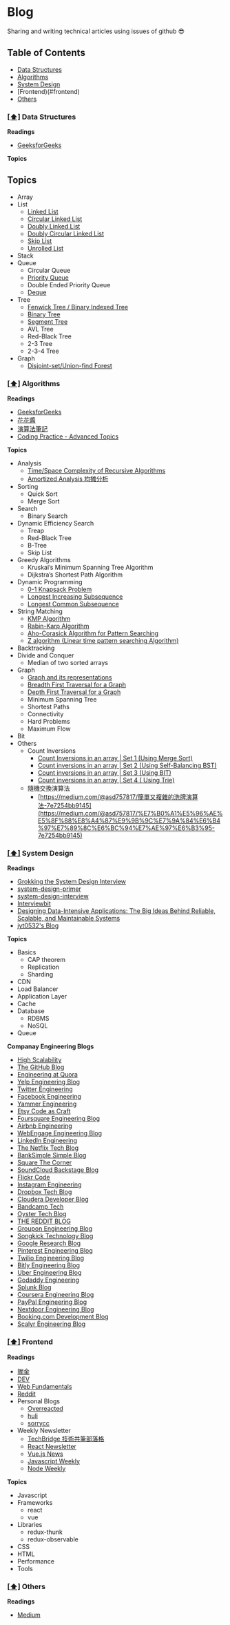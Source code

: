 # Blog

Sharing and writing technical articles using issues of github 😎

## <a name='toc'>Table of Contents</a>

* [Data Structures](#ds)
* [Algorithms](#algorithms)
* [System Design](#sd)
* [Frontend)(#frontend)
* [Others](#others)

### [[⬆]](#toc) <a name='ds'>Data Structures</a>

**Readings**
* [GeeksforGeeks](https://www.geeksforgeeks.org/data-structures/)

**Topics**
## Topics

* Array
* List
  * [Linked List](https://www.geeksforgeeks.org/linked-list-set-1-introduction/)
  * [Circular Linked List](https://www.geeksforgeeks.org/circular-linked-list/)
  * [Doubly Linked List](https://www.geeksforgeeks.org/doubly-linked-list/)
  * [Doubly Circular Linked List](https://www.geeksforgeeks.org/doubly-circular-linked-list-set-1-introduction-and-insertion/)
  * [Skip List](https://www.geeksforgeeks.org/skip-list/)
  * [Unrolled List](https://www.geeksforgeeks.org/unrolled-linked-list-set-1-introduction/)
* Stack
* Queue
  * Circular Queue
  * [Priority Queue](https://www.geeksforgeeks.org/priority-queue-set-1-introduction/)
  * Double Ended Priority Queue
  * [Deque](https://www.geeksforgeeks.org/deque-set-1-introduction-applications/)
* Tree
  * [Fenwick Tree / Binary Indexed Tree](https://www.google.com/url?q=https://youtu.be/WbafSgetDDk&sa=D&ust=1575880115335000&usg=AFQjCNGT2qjzew4wF9RWIIWeAZPAEreaPQ)
  * [Binary Tree](https://www.google.com/url?q=https://youtu.be/PbGl8_-bZxI&sa=D&ust=1575880115327000&usg=AFQjCNFllAyDKBG0JTqT2SMT56pUUGJA2g)
  * [Segment Tree](https://www.google.com/url?q=https://youtu.be/rYBtViWXYeI&sa=D&ust=1575880115324000&usg=AFQjCNFWOt9SGH0CfO4Ih-K2iT377fFtqQ)
  * AVL Tree
  * Red-Black Tree
  * 2-3 Tree
  * 2-3-4 Tree
* Graph
  * [Disjoint-set/Union-find Forest](https://www.google.com/url?q=https://youtu.be/VJnUwsE4fWA&sa=D&ust=1575880115337000&usg=AFQjCNFV2ZswyLezEDqOPHfI6xtL_CHpCg)

### [[⬆]](#toc) <a name='algorithms'>Algorithms</a>

**Readings**
* [GeeksforGeeks](https://www.geeksforgeeks.org/fundamentals-of-algorithms/)
* [花花醬](https://zxi.mytechroad.com/blog/)
* [演算法筆記](http://www.csie.ntnu.edu.tw/~u91029/index.html)
* [Coding Practice - Advanced Topics](https://po-jen.gitbooks.io/coding-practice-advanced-topics/content/)

**Topics**
* Analysis
  * [Time/Space Complexity of Recursive Algorithms](https://www.google.com/url?q=https://youtu.be/OQi4n8EKRD8&sa=D&ust=1575880115334000&usg=AFQjCNE3icPim34XDXlcPITT1zHJqyfSVg)
  * [Amortized Analysis 均摊分析](https://www.google.com/url?q=https://youtu.be/OwMhWDOxX94&sa=D&ust=1575880115331000&usg=AFQjCNHx7LkfA5wqEagFkJujXcv1pAb0Dw)
* Sorting
  * Quick Sort
  * Merge Sort
* Search
  * Binary Search
* Dynamic Efficiency Search
  * Treap
  * Red-Black Tree
  * B-Tree
  * Skip List
* Greedy Algorithms
  * Kruskal’s Minimum Spanning Tree Algorithm
  * Dijkstra’s Shortest Path Algorithm
* Dynamic Programming
  * [0-1 Knapsack Problem](https://www.geeksforgeeks.org/dynamic-programming-set-10-0-1-knapsack-problem/)
  * [Longest Increasing Subsequence](https://www.geeksforgeeks.org/dynamic-programming-set-3-longest-increasing-subsequence/)
  * [Longest Common Subsequence](https://www.geeksforgeeks.org/dynamic-programming-set-4-longest-common-subsequence/)
* String Matching
  * [KMP Algorithm](https://www.geeksforgeeks.org/searching-for-patterns-set-2-kmp-algorithm/)
  * [Rabin-Karp Algorithm](https://www.geeksforgeeks.org/searching-for-patterns-set-3-rabin-karp-algorithm/)
  * [Aho-Corasick Algorithm for Pattern Searching](https://www.geeksforgeeks.org/aho-corasick-algorithm-pattern-searching/)
  * [Z algorithm (Linear time pattern searching Algorithm)](https://www.geeksforgeeks.org/z-algorithm-linear-time-pattern-searching-algorithm/)
* Backtracking
* Divide and Conquer
  * Median of two sorted arrays
* Graph
  * [Graph and its representations](https://www.geeksforgeeks.org/graph-and-its-representations/)
  * [Breadth First Traversal for a Graph](https://www.geeksforgeeks.org/breadth-first-traversal-for-a-graph/)
  * [Depth First Traversal for a Graph](https://www.geeksforgeeks.org/depth-first-traversal-for-a-graph/)
  * Minimum Spanning Tree
  * Shortest Paths
  * Connectivity
  * Hard Problems
  * Maximum Flow
* Bit
* Others
  * Count Inversions
    * [Count Inversions in an array | Set 1 (Using Merge Sort)](https://www.geeksforgeeks.org/counting-inversions/)
    * [Count inversions in an array | Set 2 (Using Self-Balancing BST)](https://www.geeksforgeeks.org/count-inversions-in-an-array-set-2-using-self-balancing-bst/)
    * [Count inversions in an array | Set 3 (Using BIT)](https://www.geeksforgeeks.org/count-inversions-array-set-3-using-bit/)
    * [Count inversions in an array | Set 4 ( Using Trie)](https://www.geeksforgeeks.org/count-inversions-in-an-array-set-4-using-trie/)
  * 隨機交換演算法
    * [https://medium.com/@asd757817/簡單又複雜的洗牌演算法-7e7254bb9145](https://medium.com/@asd757817/%E7%B0%A1%E5%96%AE%E5%8F%88%E8%A4%87%E9%9B%9C%E7%9A%84%E6%B4%97%E7%89%8C%E6%BC%94%E7%AE%97%E6%B3%95-7e7254bb9145)


### [[⬆]](#toc) <a name='sd'>System Design</a>

**Readings**

- [Grokking the System Design Interview](https://www.educative.io/courses/grokking-the-system-design-interview)
- [system-design-primer](https://github.com/donnemartin/system-design-primer)
- [system-design-interview](https://github.com/checkcheckzz/system-design-interview)
- [Interviewbit](https://www.interviewbit.com/courses/system-design/topics/interview-questions/#problems)
- [Designing Data-Intensive Applications: The Big Ideas Behind Reliable, Scalable, and Maintainable Systems](https://www.amazon.com/Designing-Data-Intensive-Applications-Reliable-Maintainable/dp/1449373321)
- [jyt0532's Blog](https://www.jyt0532.com/2017/03/27/system-design/)

**Topics**
* Basics
  * CAP theorem
  * Replication
  * Sharding
* CDN
* Load Balancer
* Application Layer
* Cache
* Database
  * RDBMS
  * NoSQL
* Queue

**Companay Engineering Blogs**

* [High Scalability](http://highscalability.com/)
* [The GitHub Blog](https://github.com/blog/category/engineering)
* [Engineering at Quora](http://engineering.quora.com/)
* [Yelp Engineering Blog](http://engineeringblog.yelp.com/)
* [Twitter Engineering](https://engineering.twitter.com/)
* [Facebook Engineering](https://www.facebook.com/Engineering)
* [Yammer Engineering](http://eng.yammer.com/blog/)
* [Etsy Code as Craft](http://codeascraft.com/)
* [Foursquare Engineering Blog](http://engineering.foursquare.com/)
* [Airbnb Engineering](http://nerds.airbnb.com/)
* [WebEngage Engineering Blog](http://engineering.webengage.com/)
* [LinkedIn Engineering](http://engineering.linkedin.com/blog)
* [The Netflix Tech Blog](http://techblog.netflix.com/)
* [BankSimple Simple Blog](https://www.simple.com/engineering/)
* [Square The Corner](http://corner.squareup.com/)
* [SoundCloud Backstage Blog](https://developers.soundcloud.com/blog/)
* [Flickr Code](http://code.flickr.net/)
* [Instagram Engineering](http://instagram-engineering.tumblr.com/)
* [Dropbox Tech Blog](https://tech.dropbox.com/)
* [Cloudera Developer Blog](http://blog.cloudera.com/)
* [Bandcamp Tech](http://bandcamptech.wordpress.com/)
* [Oyster Tech Blog](http://tech.oyster.com/)
* [THE REDDIT BLOG](http://www.redditblog.com/)
* [Groupon Engineering Blog](https://engineering.groupon.com/)
* [Songkick Technology Blog](http://devblog.songkick.com/)
* [Google Research Blog](http://googleresearch.blogspot.com/)
* [Pinterest Engineering Blog](http://engineering.pinterest.com/)
* [Twilio Engineering Blog](http://www.twilio.com/engineering)
* [Bitly Engineering Blog](http://word.bitly.com/)
* [Uber Engineering Blog ](https://eng.uber.com/)
* [Godaddy Engineering](http://engineering.godaddy.com/)
* [Splunk Blog](http://blogs.splunk.com/)
* [Coursera Engineering Blog](https://building.coursera.org/)
* [PayPal Engineering Blog](https://www.paypal-engineering.com/)
* [Nextdoor Engineering Blog](https://engblog.nextdoor.com/)
* [Booking.com Development Blog](https://blog.booking.com/)
* [Scalyr Engineering Blog ](https://blog.scalyr.com/)

### [[⬆]](#toc) <a name='frontend'>Frontend</a>

**Readings**
* [掘金](https://juejin.im/welcome/frontend)
* [DEV](https://dev.to/)
* [Web Fundamentals](https://developers.google.com/web/fundamentals/)
* [Reddit](https://www.reddit.com/r/reactjs/)
* Personal Blogs
  * [Overreacted](https://overreacted.io/)
  * [huli](https://github.com/aszx87410/blog)
  * [sorrycc](https://github.com/sorrycc/blog/issues)
* Weekly Newsletter
  * [TechBridge 技術共筆部落格](https://blog.techbridge.cc/)
  * [React Newsletter](http://reactjsnewsletter.com/)
  * [Vue.js News](https://www.getrevue.co/profile/vuenewsletter)
  * [Javascript Weekly](https://javascriptweekly.com/)
  * [Node Weekly](https://nodeweekly.com/)

**Topics**
* Javascript
* Frameworks
  * react
  * vue
* Libraries
  * redux-thunk
  * redux-observable
* CSS
* HTML
* Performance
* Tools

### [[⬆]](#toc) <a name='others'>Others</a>

**Readings**
* [Medium](https://medium.com/)
